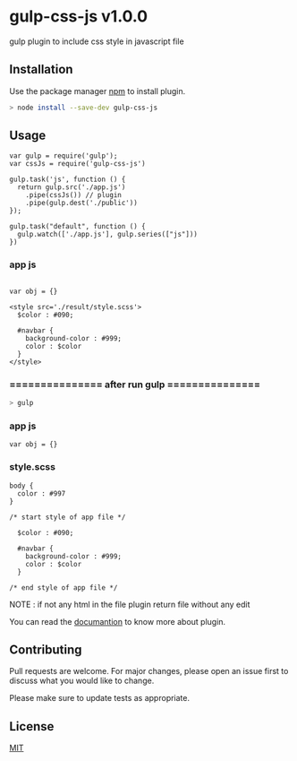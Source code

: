 # gulp-css-js v1.0.0

gulp plugin to include css style in javascript file
## Installation

Use the package manager [npm](https://www.npmjs.com) to install plugin.

```bash
> node install --save-dev gulp-css-js
```

## Usage

```
var gulp = require('gulp');
var cssJs = require('gulp-css-js')

gulp.task('js', function () {
  return gulp.src('./app.js')
    .pipe(cssJs()) // plugin
    .pipe(gulp.dest('./public'))
});

gulp.task("default", function () {
  gulp.watch(['./app.js'], gulp.series(["js"]))
})
```

### app js

```

var obj = {}

<style src='./result/style.scss'>
  $color : #090;

  #navbar {
    background-color : #999;
    color : $color
  }
</style>

```
### =============== after run gulp ===============
```bash
> gulp
```

### app js

```
var obj = {}
```

### style.scss
```
body {
  color : #997
}

/* start style of app file */

  $color : #090;

  #navbar {
    background-color : #999;
    color : $color
  }

/* end style of app file */

```
NOTE : if not any html in the file plugin return file without any edit

You can read the [documantion](https://github.com/AbrahemAlhofe/gulp-css-js) to know more about plugin.

## Contributing
Pull requests are welcome. For major changes, please open an issue first to discuss what you would like to change.

Please make sure to update tests as appropriate.

## License
[MIT](https://choosealicense.com/licenses/mit/https://github.com/AbrahemAlhofe/gulp-css-js/blob/master/LICENSE)
